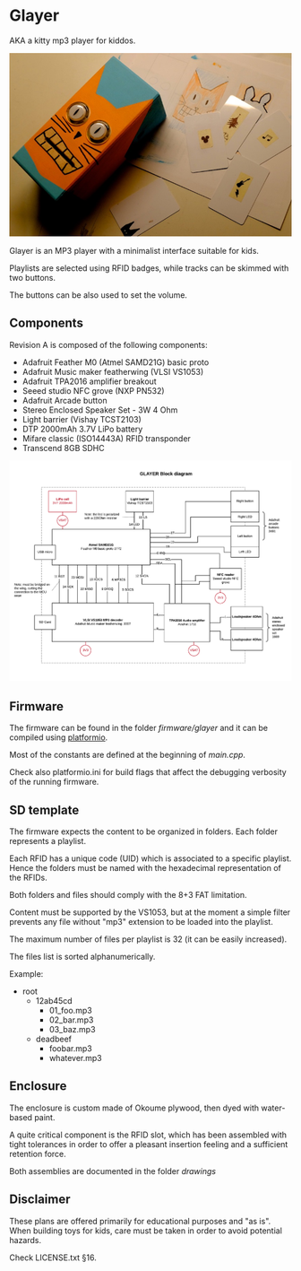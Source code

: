 # Glayer

AKA a kitty mp3 player for kiddos.

![glayer](https://raw.githubusercontent.com/oxullo/glayer/master/media/glayer.jpg)

Glayer is an MP3 player with a minimalist interface suitable for kids.

Playlists are selected using RFID badges, while tracks can be skimmed with two buttons.

The buttons can be also used to set the volume.

## Components

Revision A is composed of the following components:

* Adafruit Feather M0 (Atmel SAMD21G) basic proto
* Adafruit Music maker featherwing (VLSI VS1053)
* Adafruit TPA2016 amplifier breakout
* Seeed studio NFC grove (NXP PN532)
* Adafruit Arcade button
* Stereo Enclosed Speaker Set - 3W 4 Ohm
* Light barrier (Vishay TCST2103)
* DTP 2000mAh 3.7V LiPo battery
* Mifare classic (ISO14443A) RFID transponder
* Transcend 8GB SDHC

![glayer FBD](https://raw.githubusercontent.com/oxullo/glayer/master/media/fbd.png)

## Firmware

The firmware can be found in the folder _firmware/glayer_ and it can be compiled using [platformio](https://platformio.org).

Most of the constants are defined at the beginning of _main.cpp_.

Check also platformio.ini for build flags that affect the debugging verbosity of the running firmware.

## SD template

The firmware expects the content to be organized in folders. Each folder represents a playlist.

Each RFID has a unique code (UID) which is associated to a specific playlist. Hence the folders must be named with the hexadecimal representation of the RFIDs.

Both folders and files should comply with the 8+3 FAT limitation.

Content must be supported by the VS1053, but at the moment a simple filter prevents any file without "mp3" extension to be loaded into the playlist.

The maximum number of files per playlist is 32 (it can be easily increased).

The files list is sorted alphanumerically.

Example:

- root
    - 12ab45cd
        - 01_foo.mp3
        - 02_bar.mp3
        - 03_baz.mp3
    - deadbeef
        - foobar.mp3
        - whatever.mp3



## Enclosure

The enclosure is custom made of Okoume plywood, then dyed with water-based paint.

A quite critical component is the RFID slot, which has been assembled with tight tolerances in order to offer a pleasant insertion feeling and a sufficient retention force.

Both assemblies are documented in the folder _drawings_

## Disclaimer

These plans are offered primarily for educational purposes and "as is". When building toys for kids, care must be taken in order to avoid potential hazards.

Check LICENSE.txt §16.

